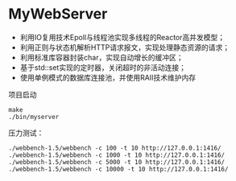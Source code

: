 # MyWebServer

- 利用IO复用技术Epoll与线程池实现多线程的Reactor高并发模型；
- 利用正则与状态机解析HTTP请求报文，实现处理静态资源的请求；
- 利用标准库容器封装char，实现自动增长的缓冲区；
- 基于std::set实现的定时器，关闭超时的非活动连接；
- 使用单例模式的数据库连接池，并使用RAII技术维护内存

项目启动
```
make
./bin/myserver
```
压力测试：
```
./webbench-1.5/webbench -c 100 -t 10 http://127.0.0.1:1416/
./webbench-1.5/webbench -c 1000 -t 10 http://127.0.0.1:1416/
./webbench-1.5/webbench -c 5000 -t 10 http://127.0.0.1:1416/
./webbench-1.5/webbench -c 10000 -t 10 http://127.0.0.1:1416/
```
